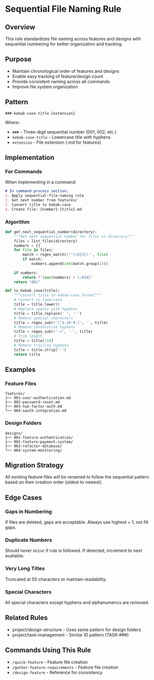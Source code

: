 # Sequential File Naming Rule

## Overview
This rule standardizes file naming across features and designs with sequential numbering for better organization and tracking.

## Purpose
- Maintain chronological order of features and designs
- Enable easy tracking of feature/design count
- Provide consistent naming across all commands
- Improve file system organization

## Pattern
`###-kebab-case-title.{extension}`

Where:
- `###` - Three-digit sequential number (001, 002, etc.)
- `kebab-case-title` - Lowercase title with hyphens
- `extension` - File extension (.md for features)

## Implementation

### For Commands
When implementing in a command:

```markdown
# In command process section:
1. Apply sequential-file-naming rule
2. Get next number from features/
3. Convert title to kebab-case
4. Create file: {number}-{title}.md
```

### Algorithm
```python
def get_next_sequential_number(directory):
    """Get next sequential number for files in directory"""
    files = list_files(directory)
    numbers = []
    for file in files:
        match = regex_match(r'^(\d{3})-', file)
        if match:
            numbers.append(int(match.group(1)))
    
    if numbers:
        return f"{max(numbers) + 1:03d}"
    return "001"

def to_kebab_case(title):
    """Convert title to kebab-case format"""
    # Convert to lowercase
    title = title.lower()
    # Replace spaces with hyphens
    title = title.replace(' ', '-')
    # Remove special characters
    title = regex_sub(r'[^a-z0-9-]', '', title)
    # Remove consecutive hyphens
    title = regex_sub(r'-+', '-', title)
    # Trim length
    title = title[:50]
    # Remove trailing hyphens
    title = title.strip('-')
    return title
```

## Examples

### Feature Files
```
features/
├── 001-user-authentication.md
├── 002-password-reset.md
├── 003-two-factor-auth.md
└── 004-oauth-integration.md
```

### Design Folders
```
designs/
├── 001-feature-authentication/
├── 002-feature-payment-system/
├── 003-refactor-database/
└── 004-system-monitoring/
```

## Migration Strategy
All existing feature files will be renamed to follow the sequential pattern based on their creation order (oldest to newest).

## Edge Cases

### Gaps in Numbering
If files are deleted, gaps are acceptable. Always use highest + 1, not fill gaps.

### Duplicate Numbers
Should never occur if rule is followed. If detected, increment to next available.

### Very Long Titles
Truncated at 50 characters to maintain readability.

### Special Characters
All special characters except hyphens and alphanumerics are removed.

## Related Rules
- project/design-structure - Uses same pattern for design folders
- project/task-management - Similar ID pattern (TASK-###)

## Commands Using This Rule
- `/quick-feature` - Feature file creation
- `/gather-feature-requirements` - Feature file creation
- `/design-feature` - Reference for consistency